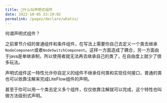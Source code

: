 ```yaml
---
title: 🥭什么叫声明式组件
date: 2022-10-05 23:19:02
permalink: /pages/declare/whatis/
---
```


何谓声明式组件？

之前章节介绍的普通组件和条件组件，在写法上需要你自己去定义一个类去继承`NodeComponent`或者`NodeSwitchComponent`。这样一方面造成了耦合，另一方面由于java是单继承制，所以使用者就无法再去继承自己的类了，在自由度上就少了很多玩法。

声明式组件这一特性允许你自定义的组件不继承任何类和实现任何接口，普通的类也可以依靠注解来完成LiteFlow组件的声明。

甚至于你可以用一个类去定义多个组件，仅仅依靠注解就可以完成，这个特性也叫做方法级别式声明。